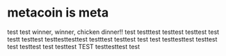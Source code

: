 # metacoin is meta

test
test
winner, winner, chicken dinner!!
test
testttest
testtest
testtest
test
testt
testtest
testtesttesttest
testttest
testtest
test
test
testtesttest
testtest
test
testtest
test
testtest
TEST
testtesttest
test
